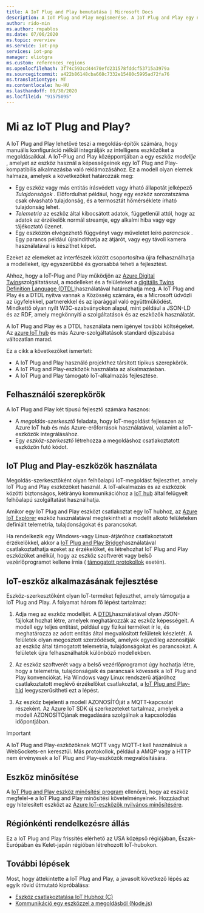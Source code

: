 ```yaml
---
title: A IoT Plug and Play bemutatása | Microsoft Docs
description: A IoT Plug and Play megismerése. A IoT Plug and Play egy nyílt modellezési nyelven alapul, amely lehetővé teszi, hogy az intelligens IoT-eszközök bejelentsenek képességeiket. A IoT-eszközök a deklarációt, az eszköz modelljét használják, amikor felhőalapú megoldásokhoz csatlakoznak. A felhőalapú megoldás ezután automatikusan megérti az eszközt, és megkezdheti a velük való interakciót, anélkül, hogy kódot kellene írnia.
author: rido-min
ms.author: rmpablos
ms.date: 07/06/2020
ms.topic: overview
ms.service: iot-pnp
services: iot-pnp
manager: eliotgra
ms.custom: references_regions
ms.openlocfilehash: 3f74c593cd44470efd231578fddcf53715a3979a
ms.sourcegitcommit: a422b86148cba668c7332e15480c5995ad72fa76
ms.translationtype: MT
ms.contentlocale: hu-HU
ms.lasthandoff: 09/30/2020
ms.locfileid: "91575095"
---
```

# <a name="what-is-iot-plug-and-play"></a>Mi az IoT Plug and Play?

A IoT Plug and Play lehetővé teszi a megoldás-építők számára, hogy manuális konfiguráció nélkül integrálják az intelligens eszközöket a megoldásaikkal. A IoT-Plug and Play középpontjában a egy eszköz _modellje_ , amelyet az eszköz használ a képességeinek egy IoT Plug and Play-kompatibilis alkalmazásba való reklámozásához. Ez a modell olyan elemek halmaza, amelyek a következőket határozzák meg:

- Egy eszköz vagy más entitás írásvédett vagy írható állapotát jelképező _Tulajdonságok_ . Előfordulhat például, hogy egy eszköz sorozatszáma csak olvasható tulajdonság, és a termosztát hőmérséklete írható tulajdonság lehet.
- _Telemetria_ az eszköz által kibocsátott adatok, függetlenül attól, hogy az adatok az érzékelők normál streamje, egy alkalmi hiba vagy egy tájékoztató üzenet.
- Egy eszközön elvégezhető függvényt vagy műveletet leíró _parancsok_ . Egy parancs például újraindíthatja az átjárót, vagy egy távoli kamera használatával is készíthet képet.

Ezeket az elemeket az interfészek között csoportosítva újra felhasználhatja a modelleket, így egyszerűbbé és gyorsabbá teheti a fejlesztést.

Ahhoz, hogy a IoT-Plug and Play működjön az [Azure Digital Twins](../digital-twins/about-digital-twins.md)szolgáltatással, a modelleket és a felületeket a [digitális Twins Definition Language (DTDL)](https://github.com/Azure/opendigitaltwins-dtdl)használatával határozhatja meg. A IoT Plug and Play és a DTDL nyitva vannak a Közösség számára, és a Microsoft üdvözli az ügyfelekkel, partnerekkel és az iparággal való együttműködést. Mindkettő olyan nyílt W3C-szabványokon alapul, mint például a JSON-LD és az RDF, amely megkönnyíti a szolgáltatások és az eszközök használatát.

A IoT Plug and Play és a DTDL használata nem igényel további költségeket. Az [azure IoT hub](../iot-hub/about-iot-hub.md) és más Azure-szolgáltatások standard díjszabása változatlan marad.

Ez a cikk a következőket ismerteti:

- A IoT Plug and Play használó projekthez társított tipikus szerepkörök.
- A IoT Plug and Play-eszközök használata az alkalmazásban.
- A IoT Plug and Play támogató IoT-alkalmazás fejlesztése.

## <a name="user-roles"></a>Felhasználói szerepkörök

A IoT Plug and Play két típusú fejlesztő számára hasznos:

- A _megoldás-szerkesztő_ feladata, hogy IoT-megoldást fejlesszen az Azure IoT hub és más Azure-erőforrások használatával, valamint a IoT-eszközök integrálásához.
- Egy _eszköz-szerkesztő_ létrehozza a megoldáshoz csatlakoztatott eszközön futó kódot.

## <a name="use-iot-plug-and-play-devices"></a>IoT Plug and Play-eszközök használata

Megoldás-szerkesztőként olyan felhőalapú IoT-megoldást fejleszthet, amely IoT Plug and Play eszközöket használ. A IoT-alkalmazás és az eszközök közötti biztonságos, kétirányú kommunikációhoz a [IoT hub](../iot-hub/about-iot-hub.md) által felügyelt felhőalapú szolgáltatást használhatja.

Amikor egy IoT Plug and Play eszközt csatlakoztat egy IoT hubhoz, az [Azure IoT Explorer](./howto-use-iot-explorer.md) eszköz használatával megtekintheti a modellt alkotó felületeken definiált telemetria, tulajdonságokat és parancsokat.

Ha rendelkezik egy Windows-vagy Linux-átjáróhoz csatlakoztatott érzékelőkkel, akkor a [IoT Plug and Play Bridge](./concepts-iot-pnp-bridge.md)használatával csatlakoztathatja ezeket az érzékelőket, és létrehozhat IoT Plug and Play eszközöket anélkül, hogy az eszköz szoftverét vagy belső vezérlőprogramot kellene írnia ( [támogatott protokollok](./concepts-iot-pnp-bridge.md#supported-protocols-and-sensors) esetén).

## <a name="develop-an-iot-device-application"></a>IoT-eszköz alkalmazásának fejlesztése

Eszköz-szerkesztőként olyan IoT-terméket fejleszthet, amely támogatja a IoT Plug and Play. A folyamat három fő lépést tartalmaz:

1. Adja meg az eszköz modelljét. A [DTDL](https://github.com/Azure/opendigitaltwins-dtdl)használatával olyan JSON-fájlokat hozhat létre, amelyek meghatározzák az eszköz képességeit. A modell egy teljes entitást, például egy fizikai terméket ír le, és meghatározza az adott entitás által megvalósított felületek készletét. A felületek olyan megosztott szerződések, amelyek egyedileg azonosítják az eszköz által támogatott telemetria, tulajdonságokat és parancsokat. A felületek újra felhasználhatók különböző modellekben.

1. Az eszköz szoftverét vagy a belső vezérlőprogramot úgy hozhatja létre, hogy a telemetria, tulajdonságaik és parancsaik kövessék a IoT Plug and Play konvenciókat. Ha Windows vagy Linux rendszerű átjáróhoz csatlakoztatott meglévő érzékelőket csatlakoztat, a [IoT Plug and Play-híd](./concepts-iot-pnp-bridge.md) leegyszerűsítheti ezt a lépést.

1. Az eszköz bejelenti a modell AZONOSÍTÓját a MQTT-kapcsolat részeként. Az Azure IoT SDK új szerkezeteket tartalmaz, amelyek a modell AZONOSÍTÓjának megadására szolgálnak a kapcsolódás időpontjában.

> [!Important]
> A IoT Plug and Play-eszközöknek MQTT vagy MQTT-t kell használniuk a WebSockets-en keresztül. Más protokollok, például a AMQP vagy a HTTP nem érvényesek a IoT Plug and Play-eszközök megvalósítására.

## <a name="device-certification"></a>Eszköz minősítése

A [IoT Plug and Play eszköz minősítési program](howto-certify-device.md) ellenőrzi, hogy az eszköz megfelel-e a IoT Plug and Play minősítési követelményeinek. Hozzáadhat egy hitelesített eszközt az [Azure IoT-eszközök nyilvános minősítésére](https://aka.ms/devicecatalog).

## <a name="regional-availability"></a>Régiónkénti rendelkezésre állás

Ez a IoT Plug and Play frissítés elérhető az USA középső régiójában, Észak-Európában és Kelet-japán régióban létrehozott IoT-hubokon.

## <a name="next-steps"></a>További lépések

Most, hogy áttekintette a IoT Plug and Play, a javasolt következő lépés az egyik rövid útmutató kipróbálása:

- [Eszköz csatlakoztatása IoT Hubhoz (C)](./quickstart-connect-device-c.md)
- [Kommunikáció egy eszközzel a megoldásból (Node.js)](./quickstart-service-node.md)

